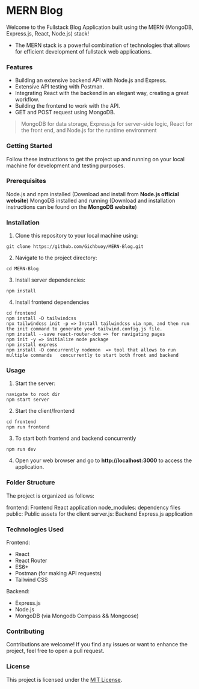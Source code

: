 # MERN Blog
Welcome to the Fullstack Blog Application built using the MERN (MongoDB, Express.js, React, Node.js) stack! 
- The MERN stack is a powerful combination of technologies that allows for efficient development of fullstack web applications.


### Features
* Building an extensive backend API with Node.js and Express.
* Extensive API testing with Postman.
* Integrating React with the backend in an elegant way, creating a great workflow.
* Building the frontend to work with the API.
* GET and POST request using MongoDB.



> MongoDB for data storage,
> Express.js for server-side logic,
> React for the front end, and
> Node.js for the runtime environment


### Getting Started
Follow these instructions to get the project up and running on your local machine for development and testing purposes.

### Prerequisites
Node.js and npm installed (Download and install from **Node.js official website**)
MongoDB installed and running (Download and installation instructions can be found on the **MongoDB website**)

### Installation
1. Clone this repository to your local machine using:
```
git clone https://github.com/Gichbuoy/MERN-Blog.git
```

2. Navigate to the project directory:
```
cd MERN-Blog
```

3. Install server dependencies:
```
npm install
```

4. Install frontend dependencies
```
cd frontend
npm install -D tailwindcss
npx tailwindcss init -p => Install tailwindcss via npm, and then run the init command to generate your tailwind.config.js file.
npm install --save react-router-dom => for navigating pages
npm init -y => initialize node package
npm install express
npm install -D concurrently nodemon  => tool that allows to run multiple commands 	concurrently to start both front and backend
```


### Usage
1. Start the server:
```
navigate to root dir
npm start server
```

2. Start the client/frontend
```
cd frontend
npm run frontend
```

3. To start both frontend and backend concurrently
```
npm run dev
```

4. Open your web browser and go to **http://localhost:3000** to access the application.


### Folder Structure
The project is organized as follows:

frontend: Frontend React application
node_modules: dependency files
public: Public assets for the client
server.js: Backend Express.js application



### Technologies Used
Frontend:

* React
* React Router
* ES6+
* Postman (for making API requests)
* Tailwind CSS

Backend:

* Express.js
* Node.js
* MongoDB (via Mongodb Compass && Mongoose)


### Contributing
Contributions are welcome! If you find any issues or want to enhance the project, feel free to open a pull request.

### License
This project is licensed under the [MIT License]().